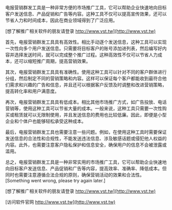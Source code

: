 电报营销群发工具是一种非常方便的市场推广工具，它可以帮助企业快速地向目标客户发送信息、产品促销和广告等内容。这种工具不仅可以提高宣传效果，还可以节省人力和时间成本，因此在商业领域得到了广泛应用。

[想了解推广相关软件的朋友请登录 http://www.vst.tw](http://www.vst.tw)

首先，电报营销群发工具具有高效性。相比手动逐个发送信息，这种工具可以实现一次性向多个用户发送信息。只需要将目标客户的账号添加进列表，然后编写好内容并选择发送时间，就可以完成整个推广过程。这种高效性不仅可以节省人力成本，还可以缩短推广周期，提高营销效果。

其次，电报营销群发工具具有准确性。使用这种工具可以针对不同的客户群体进行分组，然后制定不同的营销策略和内容。这样可以保证每个客户都能收到最符合他们需求和兴趣的广告和信息，并且还可以根据客户反馈及时调整和改进营销策略，提高转化率和用户满意度。

再次，电报营销群发工具具有低成本。相比其他市场推广方式，如广告投放、电话营销等，使用这种工具可以节省大量的成本。一般来说，这种工具只需要一次性购买或租赁就可以无限制使用，并且发送信息的费用也比较低廉。因此，即便是小型企业和个体户也能够轻松承受这种成本。

最后，电报营销群发工具也需要注意一些问题。例如，在使用这种工具时需要保证发送信息的合法性和合规性，不能发送违法信息、涉及敏感话题或侵犯他人权益的内容。此外，也需要注意客户隐私保护和信息安全，确保用户的信息不会被泄露或滥用。

总之，电报营销群发工具是一种非常实用的市场推广工具，它可以帮助企业快速地向目标客户发送信息、产品促销和广告等内容，提高效率、准确率、降低成本。但同时也需要注意遵循合法合规的原则，确保营销活动的效果和合法性。
[Something went wrong, please try again later.]

[想了解推广相关软件的朋友请登录 http://www.vst.tw](http://www.vst.tw)


[访问软件官网 http://www.vst.tw](http://www.vst.tw)
